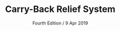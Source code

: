 ---
title: 'Carry-Back Relief System'
subtitle: Fourth Edition / 9 Apr 2019
order:
 - 1.md
 - 2.md
 - 3.md
 - 4.md
 - 5.md
 - 6.md
 - 7.md
 - 8.md
 - 9.md
 - 10.md
 - 11.md
 - 12.md
 - 13.md
 - Annexes.md
---